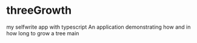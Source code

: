 
# threeGrowth

my selfwrite app with typescript
An application demonstrating how and in how long to grow a tree
 main

# 

